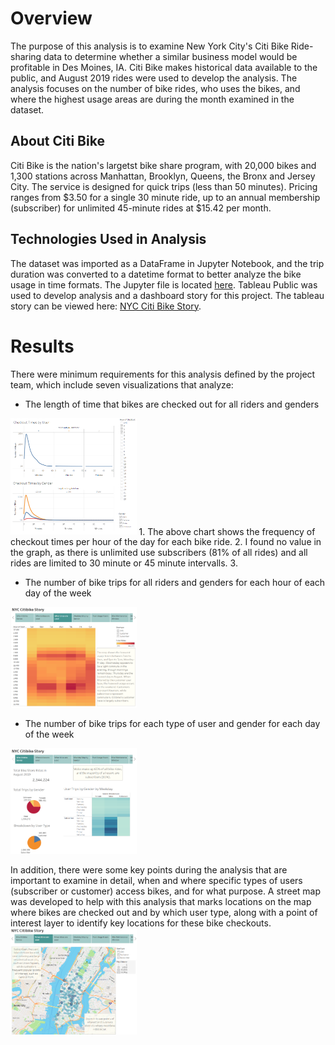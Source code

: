 # Overview
The purpose of this analysis is to examine New York City's Citi Bike Ride-sharing data to determine whether a similar business model would be profitable in Des Moines, IA. Citi Bike makes historical data available to the public, and August 2019 rides were used to develop the analysis. The analysis focuses on the number of bike rides, who uses the bikes, and where the highest usage areas are during the month examined in the dataset.

## About Citi Bike
Citi Bike is the nation's largetst bike share program, with 20,000 bikes and 1,300 stations across Manhattan, Brooklyn, Queens, the Bronx and Jersey City. The service is designed for quick trips (less than 50 minutes). Pricing ranges from $3.50 for a single 30 minute ride, up to an annual membership (subscriber) for unlimited 45-minute rides at $15.42 per month.

## Technologies Used in Analysis
The dataset was imported as a DataFrame in Jupyter Notebook, and the trip duration was converted to a datetime format to better analyze the bike usage in time formats. The Jupyter file is located <a href="NYC_Citibike_Challenge.ipynb">here</a>. Tableau Public was used to develop analysis and a dashboard story for this project. The tableau story can be viewed here: <a href="https://public.tableau.com/app/profile/teresa.l.wehmeier/viz/NYCCitiBike-SharingChallenge/NYCCitibikeStory?publish=yes">NYC Citi Bike Story</a>.

# Results
There were minimum requirements for this analysis defined by the project team, which include seven visualizations that analyze:
- The length of time that bikes are checked out for all riders and genders
<img src="Images/nyc_citibike_story_checkout_times.png" width="40%" height="20%">
1. The above chart shows the frequency of checkout times per hour of the day for each bike ride. 
2.  I found no value in the graph, as there is unlimited use subscribers (81% of all rides) and all rides are limited to 30 minute or 45 minute intervalls.
3.  

- The number of bike trips for all riders and genders for each hour of each day of the week
<img src="Images/nyc_citibike_story_when.png" width="40%" height="20%">

- The number of bike trips for each type of user and gender for each day of the week
<img src="Images/nyc_citibike_story_who_served.png" width="40%" height="20%">

In addition, there were some key points during the analysis that are important to examine in detail, when and where specific types of users (subscriber or customer) access bikes, and for what purpose. A street map was developed to help with this analysis that marks locations on the map where bikes are checked out and by which user type, along with a point of interest layer to identify key locations for these bike checkouts.
<img src="Images/nyc_citibike_story_where.png" width="40%" height="20%">

